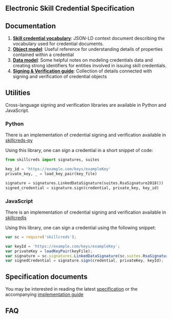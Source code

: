 ## Electronic Skill Credential Specification 

## Documentation

1. **[Skill credential vocabulary](v1/context.json)**: JSON-LD context document describing the vocabulary used for credential documents.
1. **[Object model](object-model)**: Useful reference for understanding details of properties contained within a credential
1. **[Data model](data-model)**: Some helpful notes on modeling credentials data and creating strong identifiers for entities involved in issuing skill credentials.
1. **[Signing & Verification guide](signing-verification)**: Collection of details connected with signing and verification of credential objects

## Utilities 
Cross-language signing and verification libraries are available in Python and JavaScript.

### Python
There is an implementation of credential signing and verification available in [skillcreds-py](https://github.com/project-sunbird/inCredible-py)

Using this library, one can sign a credential in a short snippet of code:

```py
from skillcreds import signatures, suites

key_id = 'https://example.com/keys/exampleKey'
private_key, _ = load_key_pair(key_file)

signature = signatures.LinkedDataSignature(suites.RsaSignature2018())
signed_credential = signature.sign(credential, private_key, key_id)
```  

### JavaScript
There is an implementation of credential signing and verification available in [skillcredjs](https://github.com/project-sunbird/inCredible-js)

Using this library, one can sign a credential using the following snippet:

```js
var sc = require('skillcreds');

var keyId = 'https://example.com/keys/exampleKey';
var privateKey = loadKeyPair(keyFile);
var signature = sc.signatures.LinkedDataSignature(sc.suites.RsaSignature2018());
var signedCredential = signature.sign(credential, privateKey, keyId);
```

## Specification documents

You may be interested in reading the latest [specification](/v1/spec.md) or the accompanying [implementation guide](/v1/implementation_guide.pdf)

## FAQ


